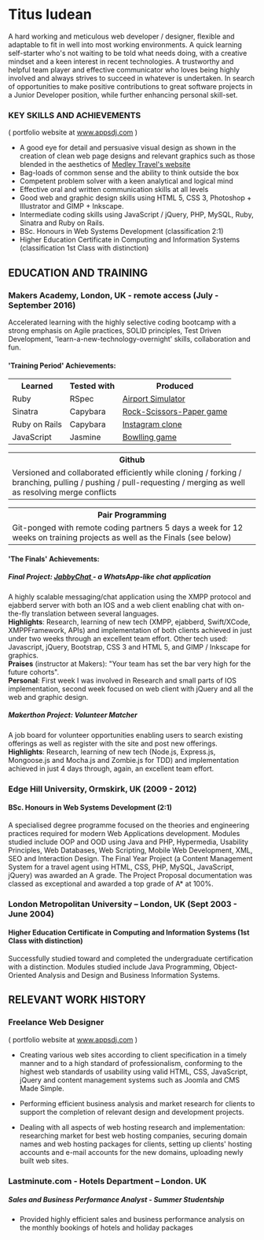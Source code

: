 # Titus Iudean
A hard working and meticulous web developer / designer, flexible and adaptable to fit in well into most working environments. A quick learning self-starter who's not waiting to be told what needs doing, with a creative mindset and a keen interest in recent technologies. A trustworthy and helpful team player and effective communicator who loves being highly involved and always strives to succeed in whatever is undertaken. In search of opportunities to make positive contributions to great software projects in a Junior Developer position, while further enhancing personal skill-set.

### KEY SKILLS AND ACHIEVEMENTS
( portfolio website at www.appsdj.com )

- A good eye for detail and persuasive visual design as shown in the creation of clean web page designs and relevant graphics such as those blended in the aesthetics of <a href="http://www.mt.appsdj.com"> Medley Travel's website </a>
- Bag-loads of common sense and the ability to think outside the box
- Competent problem solver with a keen analytical and logical mind
- Effective oral and written communication skills at all levels
- Good web and graphic design skills using HTML 5, CSS 3, Photoshop + Illustrator and GIMP + Inkscape.
- Intermediate coding skills using JavaScript / jQuery, PHP, MySQL, Ruby, Sinatra and Ruby on Rails.
- BSc. Honours in Web Systems Development (classification 2:1)
- Higher Education Certificate in Computing and Information Systems (classification 1st Class with distinction)

## EDUCATION AND TRAINING

### Makers Academy, London, UK - remote access    (July - September 2016)
Accelerated learning with the highly selective coding bootcamp with a strong emphasis on Agile practices, SOLID principles, Test Driven Development, 'learn-a-new-technology-overnight' skills, collaboration and fun.
#### 'Training Period' Achievements:

<table style="width:100%">
 <tr>
   <th>Learned</th>
   <th>Tested with</th>
   <th>Produced</th>
 </tr>
 <tr>
   <td>Ruby</td>
   <td>RSpec</td>
   <td><a href=""> Airport Simulator </a></td>
 </tr>
 <tr>
   <td>Sinatra</td>
   <td>Capybara</td>
   <td><a href=""> Rock-Scissors-Paper game </a></td>
 </tr><tr>
   <td>Ruby on Rails</td>
   <td>Capybara</td>
   <td><a href=""> Instagram clone </a></td>
 </tr>
 <tr>
   <td>JavaScript</td>
   <td>Jasmine</td>
   <td><a href=""> Bowlling game </a></td>
 </tr>
</table>

<table style="width:100%">
 <tr>
   <th>Github</th>
 </tr>
 <tr>
   <td>
    Versioned and collaborated efficiently while cloning / forking / branching, pulling / pushing / pull-requesting / merging as well as resolving merge conflicts
   </td>
 </tr>
</table>

<table style="width:100%">
 <tr>
   <th>Pair Programming</th>
 </tr>
 <tr>
   <td>
    Git-ponged with remote coding partners 5 days a week for 12 weeks on training projects as well as the Finals (see below)
   </td>
 </tr>
</table>


#### 'The Finals' Achievements:
##### Final Project: <a href=""> JabbyChat </a> - _a WhatsApp-like chat application_
A highly scalable messaging/chat application using the XMPP protocol and ejabberd server with both an IOS and a web client enabling chat with on-the-fly translation between several languages.<br>
**Highlights**: Research, learning of new tech (XMPP, ejabberd, Swift/XCode, XMPPFramework, APIs) and implementation of both clients achieved in just under two weeks through an excellent team effort. Other tech used: Javascript, jQuery, Bootstrap, CSS 3 and HTML 5, and GIMP / Inkscape for graphics. <br>
**Praises** (instructor at Makers): "Your team has set the bar very high for the future cohorts".<br>
**Personal**: First week I was involved in Research and small parts of IOS implementation, second week focused on web client with jQuery and all the web and graphic design.

##### Makerthon Project: Volunteer Matcher
A job board for volunteer opportunities enabling users to search existing offerings as well as register with the site and post new offerings.<br>
**Highlights**: Research, learning of new tech (Node.js, Express.js, Mongoose.js and Mocha.js and Zombie.js for TDD) and implementation achieved in just 4 days through, again, an excellent team effort.

### Edge Hill University, Ormskirk, UK    (2009 - 2012)
#### BSc. Honours in Web Systems Development (2:1)

A specialised degree programme focused on the theories and engineering practices required for modern Web Applications development.  Modules studied include OOP and OOD using Java and PHP, Hypermedia, Usability Principles, Web Databases, Web Scripting, Mobile Web Development, XML, SEO and Interaction Design. The Final Year Project (a Content Management System for a travel agent using HTML, CSS, PHP, MySQL, JavaScript, jQuery) was awarded an A grade. The Project Proposal documentation was classed as exceptional and awarded a top grade of A* at 100%.

### London Metropolitan University – London, UK     (Sept 2003 - June 2004)
####   Higher Education Certificate in Computing and Information Systems (1st Class with distinction)

Successfully studied toward and completed the undergraduate certification with a distinction. Modules studied include Java Programming, Object-Oriented Analysis and Design and Business Information Systems.

## RELEVANT WORK HISTORY
### Freelance Web Designer
( portfolio website at www.appsdj.com )

- Creating various web sites according to client specification in a timely manner and to a high standard of professionalism, conforming to the highest web standards of usability using valid HTML, CSS, JavaScript, jQuery and content management systems such as Joomla and CMS Made Simple.

- Performing efficient business analysis and market research for clients to support the completion of relevant design and development projects.

- Dealing with all aspects of web hosting research and implementation: researching market for best web hosting companies, securing domain names and web hosting packages for clients, setting up clients' hosting accounts and e-mail accounts for the new domains, uploading newly built web sites.

### Lastminute.com  - Hotels Department – London. UK
##### Sales and Business Performance Analyst - Summer Studentship

- Provided highly efficient sales and business performance analysis on the monthly bookings of hotels and holiday packages


<!-- #### Makers Academy (start_date to end_date)

- Curiosity and hungry passion for code
- Independent learner and problem-solver
- OOP, TDD, SOLID, MVC, DDD
- Software Craftsmanship
- Ruby, Rails, Javascript, Node.js, Angular.js
- Rspec, Jasmine, Mocha

#### Your University / College (start_date to end_date)

- Subject, any specialisms
- Grade
- Other cool stuff

#### Any other qualifications

## Experience

**Company Name** (start_date to end_date)    
*Your job title*  
**Company Name** (start_date to end_date)   
*Your job title*   -->
